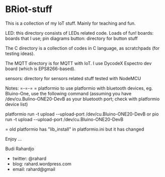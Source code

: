 # BRiot-stuff
This is a collection of my IoT stuff.
Mainly for teaching and fun.

LED: this directory consists of LEDs related code. Loads of fun!
boards: boards that I use; pin diagrams
button: directory for button stuff

The C directory is a collection of codes in C language,
as scratchpads (for testing ideas).

The MQTT directory is for MQTT with IoT.
I use DycodeX Espectro dev board (which is EPS8266-based).

sensors: directory for sensors related stuff
tested with NodeMCU


Notes:
=-=-=
= platformio
  to use platformio with bluetooth devices, eg. Bluino-One,
  use the following command (assuming you have /dev/cu.Bulino-ONE20-DevB
  as your bluetooth port; check with platformio device list)

platformio run -t upload --upload-port /dev/cu.Bluino-ONE20-DevB
or
pio run -t upload --upload-port /dev/cu.Bluino-ONE20-DevB

= old platformio has "lib_install" in platformio.ini
  but it has changed

Enjoy ...

Budi Rahardjo

* twitter: @rahard
* blog: rahard.wordpress.com
* email: rahard@gmail
